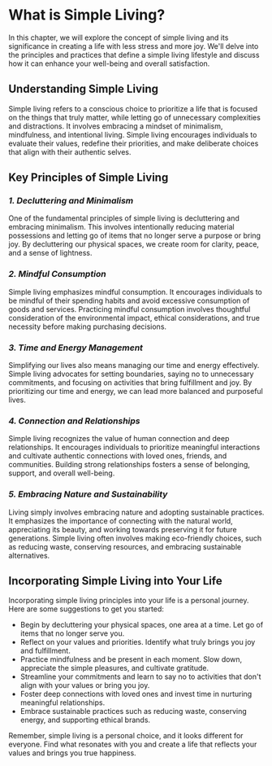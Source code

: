 What is Simple Living?
=================================

In this chapter, we will explore the concept of simple living and its significance in creating a life with less stress and more joy. We'll delve into the principles and practices that define a simple living lifestyle and discuss how it can enhance your well-being and overall satisfaction.

**Understanding Simple Living**
-------------------------------

Simple living refers to a conscious choice to prioritize a life that is focused on the things that truly matter, while letting go of unnecessary complexities and distractions. It involves embracing a mindset of minimalism, mindfulness, and intentional living. Simple living encourages individuals to evaluate their values, redefine their priorities, and make deliberate choices that align with their authentic selves.

**Key Principles of Simple Living**
-----------------------------------

### *1. Decluttering and Minimalism*

One of the fundamental principles of simple living is decluttering and embracing minimalism. This involves intentionally reducing material possessions and letting go of items that no longer serve a purpose or bring joy. By decluttering our physical spaces, we create room for clarity, peace, and a sense of lightness.

### *2. Mindful Consumption*

Simple living emphasizes mindful consumption. It encourages individuals to be mindful of their spending habits and avoid excessive consumption of goods and services. Practicing mindful consumption involves thoughtful consideration of the environmental impact, ethical considerations, and true necessity before making purchasing decisions.

### *3. Time and Energy Management*

Simplifying our lives also means managing our time and energy effectively. Simple living advocates for setting boundaries, saying no to unnecessary commitments, and focusing on activities that bring fulfillment and joy. By prioritizing our time and energy, we can lead more balanced and purposeful lives.

### *4. Connection and Relationships*

Simple living recognizes the value of human connection and deep relationships. It encourages individuals to prioritize meaningful interactions and cultivate authentic connections with loved ones, friends, and communities. Building strong relationships fosters a sense of belonging, support, and overall well-being.

### *5. Embracing Nature and Sustainability*

Living simply involves embracing nature and adopting sustainable practices. It emphasizes the importance of connecting with the natural world, appreciating its beauty, and working towards preserving it for future generations. Simple living often involves making eco-friendly choices, such as reducing waste, conserving resources, and embracing sustainable alternatives.

**Incorporating Simple Living into Your Life**
----------------------------------------------

Incorporating simple living principles into your life is a personal journey. Here are some suggestions to get you started:

* Begin by decluttering your physical spaces, one area at a time. Let go of items that no longer serve you.
* Reflect on your values and priorities. Identify what truly brings you joy and fulfillment.
* Practice mindfulness and be present in each moment. Slow down, appreciate the simple pleasures, and cultivate gratitude.
* Streamline your commitments and learn to say no to activities that don't align with your values or bring you joy.
* Foster deep connections with loved ones and invest time in nurturing meaningful relationships.
* Embrace sustainable practices such as reducing waste, conserving energy, and supporting ethical brands.

Remember, simple living is a personal choice, and it looks different for everyone. Find what resonates with you and create a life that reflects your values and brings you true happiness.
